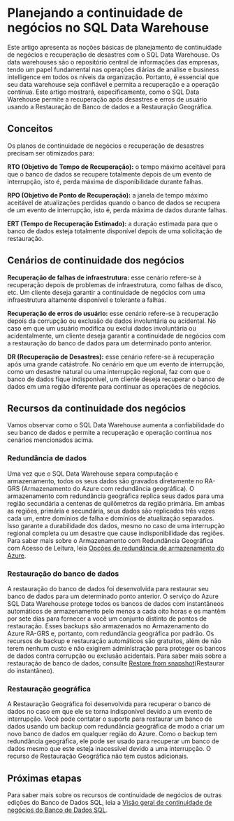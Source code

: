 <properties
   pageTitle="Planejando a continuidade de negócios no SQL Data Warehouse | Microsoft Azure"
   description="Visão geral de continuidade de negócios no SQL Data Warehouse."
   services="sql-data-warehouse"
   documentationCenter="NA"
   authors="sahaj08"
   manager="barbkess"
   editor=""/>

<tags
   ms.service="sql-data-warehouse"
   ms.devlang="NA"
   ms.topic="article"
   ms.tgt_pltfrm="NA"
   ms.workload="data-services"
   ms.date="04/07/2016"
   ms.author="sahajs;barbkess;sonyama"/>


# Planejando a continuidade de negócios no SQL Data Warehouse

Este artigo apresenta as noções básicas de planejamento de continuidade de negócios e recuperação de desastres com o SQL Data Warehouse. Os data warehouses são o repositório central de informações das empresas, tendo um papel fundamental nas operações diárias de análise e business intelligence em todos os níveis da organização. Portanto, é essencial que seu data warehouse seja confiável e permita a recuperação e a operação contínua. Este artigo mostrará, especificamente, como o SQL Data Warehouse permite a recuperação após desastres e erros de usuário usando a Restauração de Banco de dados e a Restauração Geográfica.

## Conceitos

Os planos de continuidade de negócios e recuperação de desastres precisam ser otimizados para:

**RTO (Objetivo de Tempo de Recuperação):** o tempo máximo aceitável para que o banco de dados se recupere totalmente depois de um evento de interrupção, isto é, perda máxima de disponibilidade durante falhas.

**RPO (Objetivo de Ponto de Recuperação):** a janela de tempo máximo aceitável de atualizações perdidas quando o banco de dados se recupera de um evento de interrupção, isto é, perda máxima de dados durante falhas.

**ERT (Tempo de Recuperação Estimado):** a duração estimada para que o banco de dados esteja totalmente disponível depois de uma solicitação de restauração.

## Cenários de continuidade dos negócios

**Recuperação de falhas de infraestrutura:** esse cenário refere-se à recuperação depois de problemas de infraestrutura, como falhas de disco, etc. Um cliente deseja garantir a continuidade de negócios com uma infraestrutura altamente disponível e tolerante a falhas.

**Recuperação de erros do usuário:** esse cenário refere-se à recuperação depois da corrupção ou exclusão de dados involuntária ou acidental. No caso em que um usuário modifica ou exclui dados involuntária ou acidentalmente, um cliente deseja garantir a continuidade de negócios com a restauração do banco de dados para um determinado ponto anterior.

**DR (Recuperação de Desastres):** esse cenário refere-se à recuperação após uma grande catástrofe. No cenário em que um evento de interrupção, como um desastre natural ou uma interrupção regional, faz com que o banco de dados fique indisponível, um cliente deseja recuperar o banco de dados em uma região diferente para continuar as operações de negócios.


## Recursos da continuidade dos negócios

Vamos observar como o SQL Data Warehouse aumenta a confiabilidade do seu banco de dados e permite a recuperação e operação contínua nos cenários mencionados acima.


### Redundância de dados

Uma vez que o SQL Data Warehouse separa computação e armazenamento, todos os seus dados são gravados diretamente no RA-GRS (Armazenamento do Azure com redundância geográfica). O armazenamento com redundância geográfica replica seus dados para uma região secundária a centenas de quilômetros da região primária. Em ambas as regiões, primária e secundária, seus dados são replicados três vezes cada um, entre domínios de falha e domínios de atualização separados. Isso garante a durabilidade dos dados, mesmo no caso de uma interrupção regional completa ou um desastre que cause indisponibilidade das regiões. Para saber mais sobre o Armazenamento com Redundância Geográfica com Acesso de Leitura, leia [Opções de redundância de armazenamento do Azure][].

### Restauração do banco de dados

A restauração do banco de dados foi desenvolvida para restaurar seu banco de dados para um determinado ponto anterior. O serviço do Azure SQL Data Warehouse protege todos os bancos de dados com instantâneos automáticos de armazenamento pelo menos a cada oito horas e os mantêm por sete dias para fornecer a você um conjunto distinto de pontos de restauração. Esses backups são armazenados no Armazenamento do Azure RA-GRS e, portanto, com redundância geográfica por padrão. Os recursos de backup e restauração automáticos são gratuitos, além de não terem nenhum custo e não exigirem administração para proteger os bancos de dados contra corrupção ou exclusão acidentais. Para saber mais sobre a restauração de banco de dados, consulte [Restore from snapshot](Restaurar do instantâneo).

### Restauração geográfica

A Restauração Geográfica foi desenvolvida para recuperar o banco de dados no caso em que ele se torna indisponível devido a um evento de interrupção. Você pode contatar o suporte para restaurar um banco de dados usando um backup com redundância geográfica de modo a criar um novo banco de dados em qualquer região do Azure. Como o backup tem redundância geográfica, ele pode ser usado para recuperar um banco de dados mesmo que este esteja inacessível devido a uma interrupção. O recurso de Restauração Geográfica não tem custos adicionais.


## Próximas etapas
Para saber mais sobre os recursos de continuidade de negócios de outras edições do Banco de Dados SQL, leia a [Visão geral de continuidade de negócios do Banco de Dados SQL][].

<!--Image references-->

<!--Article references-->
[business continuity overview]: ../sql-database/sql-database-business-continuity.md
[Finalize a recovered database]: ../sql-database/sql-database-recovered-finalize.md
[Opções de redundância de armazenamento do Azure]: ../storage/storage-redundancy.md#read-access-geo-redundant-storage
[Visão geral de continuidade de negócios do Banco de Dados SQL]: ../sql-database/sql-database-business-continuity.md
[Restore from snapshot]: sql-data-warehouse-backup-and-restore-from-snapshot.md

<!--MSDN references-->
[Create database restore request]: http://msdn.microsoft.com/library/azure/dn509571.aspx
[Database operation status]: http://msdn.microsoft.com/library/azure/dn720371.aspx
[Get restorable dropped database]: http://msdn.microsoft.com/library/azure/dn509574.aspx
[List restorable dropped databases]: http://msdn.microsoft.com/library/azure/dn509562.aspx

<!--Other Web references-->

<!---HONumber=AcomDC_0413_2016-->